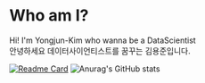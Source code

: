 # Who am I?
Hi! I'm Yongjun-Kim who wanna be a DataScientist    
안녕하세요 데이터사이언티스트를 꿈꾸는 김용준입니다.   

[![Readme Card](https://github-readme-stats.vercel.app/api/pin/?username=anuraghazra&repo=github-readme-stats&show_owner)](https://github.com/ojo6561/ojo6561.git)
![Anurag's GitHub stats](https://github-readme-stats.vercel.app/api?username=ojo6561)